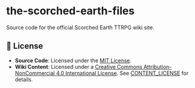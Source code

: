 # the-scorched-earth-files
Source code for the official Scorched Earth TTRPG wiki site.

## 📜 License
- **Source Code**: Licensed under the [MIT License](LICENSE).
- **Wiki Content**: Licensed under a [Creative Commons Attribution-NonCommercial 4.0 International License](https://creativecommons.org/licenses/by-nc/4.0/). See [CONTENT_LICENSE](CONTENT_LICENSE) for details.
